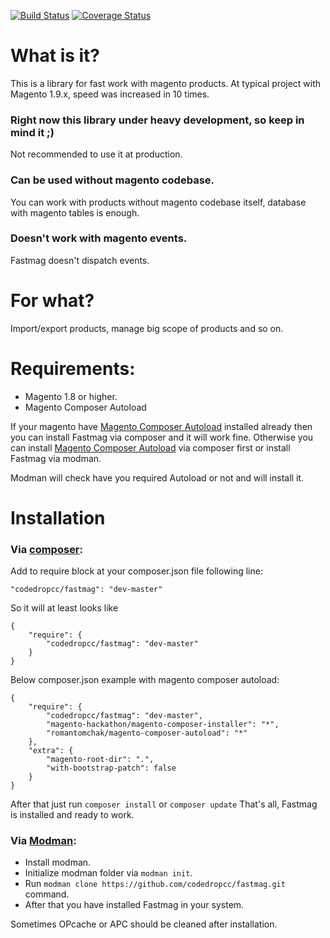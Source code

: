 [![Build Status](https://travis-ci.org/codedropcc/fastmag.svg?branch=master)](https://travis-ci.org/codedropcc/fastmag)
[![Coverage Status](https://coveralls.io/repos/github/codedropcc/fastmag/badge.svg)](https://coveralls.io/github/codedropcc/fastmag)
# What is it?
This is a library for fast work with magento products. At typical project with Magento 1.9.x, speed was increased in 10 times.
### Right now this library under heavy development, so keep in mind it ;)
Not recommended to use it at production.
### Can be used without magento codebase.
You can work with products without magento codebase itself, database with magento tables is enough.
### Doesn't work with magento events.
Fastmag doesn't dispatch events.
# For what?
Import/export products, manage big scope of products and so on.
# Requirements:
* Magento 1.8 or higher.
* Magento Composer Autoload

If your magento have [Magento Composer Autoload](https://github.com/romantomchak/magento-composer-autoload) installed already then you can install Fastmag via composer and it will work fine. 
Otherwise you can install [Magento Composer Autoload](https://github.com/romantomchak/magento-composer-autoload) via composer first or install Fastmag via modman. 

Modman will check have you required Autoload or not and will install it.

# Installation
### Via [composer](https://getcomposer.org):
Add to require block at your composer.json file following line:
```
"codedropcc/fastmag": "dev-master"
```
So it will at least looks like

```
{
    "require": {
        "codedropcc/fastmag": "dev-master"
    }
}
```
Below composer.json example with magento composer autoload:
```
{
    "require": {
        "codedropcc/fastmag": "dev-master",
        "magento-hackathon/magento-composer-installer": "*",
        "romantomchak/magento-composer-autoload": "*"
    },
    "extra": {
        "magento-root-dir": ".",
        "with-bootstrap-patch": false
    }
}
```

After that just run ```composer install``` or ```composer update```
That's all, Fastmag is installed and ready to work.

### Via [Modman](https://github.com/colinmollenhour/modman):
* Install modman.
* Initialize modman folder via ```modman init```.
* Run ```modman clone https://github.com/codedropcc/fastmag.git``` command.
* After that you have installed Fastmag in your system.

Sometimes OPcache or APC should be cleaned after installation.
